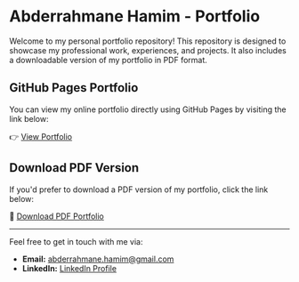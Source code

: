# Abderrahmane Hamim - Portfolio

Welcome to my personal portfolio repository! This repository is designed to showcase my professional work, experiences, and projects. It also includes a downloadable version of my portfolio in PDF format.

## GitHub Pages Portfolio

You can view my online portfolio directly using GitHub Pages by visiting the link below:

👉 [View Portfolio](https://abderrahmanehamim.github.io/abderrahmane-Hamim-portfolio/Portfeuille-hamim.pdf)

## Download PDF Version

If you'd prefer to download a PDF version of my portfolio, click the link below:

📄 [Download PDF Portfolio](https://abderrahmanehamim.github.io/abderrahmane-Hamim-portfolio/Portfeuille-hamim.pdf)

---

Feel free to get in touch with me via:

- **Email:** [abderrahmane.hamim@gmail.com](mailto:abderrahmane.hamim@gmail.com)
- **LinkedIn:** [LinkedIn Profile](https://www.linkedin.com/in/abderrahmanehamim/)

